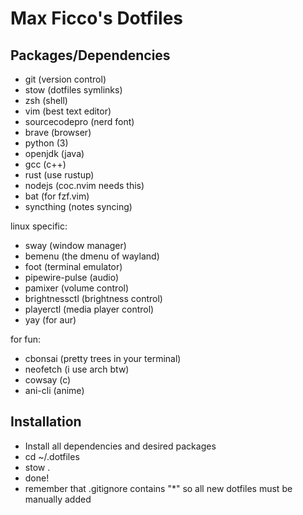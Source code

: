 # Max Ficco's Dotfiles

## Packages/Dependencies
- git (version control)
- stow (dotfiles symlinks)
- zsh (shell)
- vim (best text editor)
- sourcecodepro (nerd font)
- brave (browser)
- python (3)
- openjdk (java)
- gcc (c++)
- rust (use rustup)
- nodejs (coc.nvim needs this)
- bat (for fzf.vim)
- syncthing (notes syncing)

linux specific:
- sway (window manager)
- bemenu (the dmenu of wayland)
- foot (terminal emulator)
- pipewire-pulse (audio)
- pamixer (volume control)
- brightnessctl (brightness control)
- playerctl (media player control)
- yay (for aur)

for fun:
- cbonsai (pretty trees in your terminal)
- neofetch (i use arch btw)
- cowsay (c)
- ani-cli (anime)

## Installation
- Install all dependencies and desired packages
- cd ~/.dotfiles
- stow .
- done!
- remember that .gitignore contains "*" so all new dotfiles must be manually added
